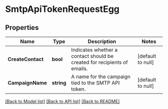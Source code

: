 # SmtpApiTokenRequestEgg

## Properties
Name | Type | Description | Notes
------------ | ------------- | ------------- | -------------
**CreateContact** | **bool** | Indicates whether a contact should be created for recipients of emails. | [default to null]
**CampaignName** | **string** | A name for the campaign tied to the SMTP API token. | [default to null]

[[Back to Model list]](../README.md#documentation-for-models) [[Back to API list]](../README.md#documentation-for-api-endpoints) [[Back to README]](../README.md)

